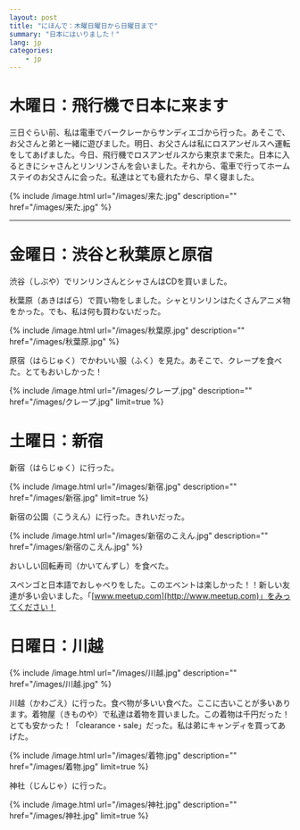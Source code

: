 ```yaml
---
layout: post
title: "にほんで：木曜日曜日から日曜日まで"
summary: "日本にはいりました！"
lang: jp
categories:
    - jp
---
```


木曜日：飛行機で日本に来ます
==============

三日ぐらい前、私は電車でバークレーからサンディエゴから行った。あそこで、お父さんと弟と一緒に遊びました。明日、お父さんは私にロスアンゼルスへ運転をしてあげました。今日、飛行機でロスアンゼルスから東京まで来た。日本に入るときにシャさんとリンリンさんを会いました。それから、電車で行ってホームステイのお父さんに会った。私達はとても疲れたから、早く寝ました。

{% include /image.html url="/images/来た.jpg" description="" href="/images/来た.jpg" %}

* * *

金曜日：渋谷と秋葉原と原宿
==============

渋谷（しぶや）でリンリンさんとシャさんはCDを買いました。

秋葉原（あきはばら）で買い物をしました。シャとリンリンはたくさんアニメ物をかった。でも、私は何も買わないだった。

{% include /image.html url="/images/秋葉原.jpg" description="" href="/images/秋葉原.jpg" %}

原宿（はらじゅく）でかわいい服（ふく）を見た。あそこで、クレープを食べた。とてもおいしかった！

{% include /image.html url="/images/クレープ.jpg" description="" href="/images/クレープ.jpg" limit=true %}

土曜日：新宿
==============

新宿（はらじゅく）に行った。

{% include /image.html url="/images/新宿.jpg" description="" href="/images/新宿.jpg" limit=true %}

新宿の公園（こうえん）に行った。きれいだった。

{% include /image.html url="/images/新宿のこえん.jpg" description="" href="/images/新宿のこえん.jpg" %}

おいしい回転寿司（かいてんずし）を食べた。

スペンゴと日本語でおしゃべりをした。このエベントは楽しかった！！新しい友達が多い会いました。「[www.meetup.com](http://www.meetup.com)」をみってください！

日曜日：川越
==============

{% include /image.html url="/images/川越.jpg" description="" href="/images/川越.jpg" %}

川越（かわごえ）に行った。食べ物が多いい食べた。ここに古いことが多いあります。着物屋（きものや）で私達は着物を買いました。この着物は千円だった！とても安かった！「clearance・sale」だった。私は弟にキャンディを買ってあげた。

{% include /image.html url="/images/着物.jpg" description="" href="/images/着物.jpg" limit=true %}

神社（じんじゃ）に行った。

{% include /image.html url="/images/神社.jpg" description="" href="/images/神社.jpg" limit=true %}


<br/>
